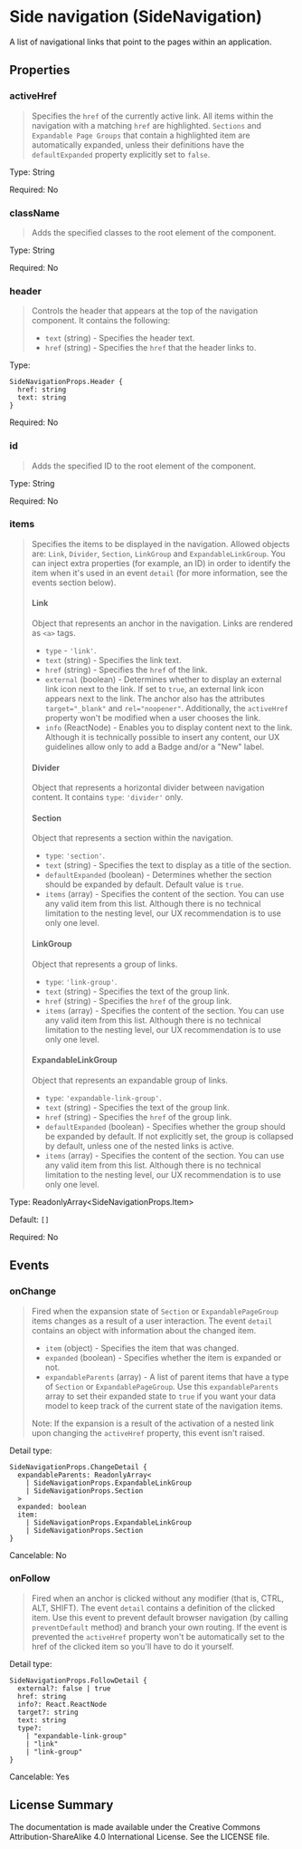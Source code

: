 # Side navigation (SideNavigation)

A list of navigational links that point to the pages within an application.



## Properties



### activeHref

> Specifies the `href` of the currently active link.
> All items within the navigation with a matching `href` are highlighted.
> `Sections` and `Expandable Page Groups` that contain a highlighted item
> are automatically expanded, unless their definitions have the `defaultExpanded`
> property explicitly set to `false`.
> 

Type: String

Required: No


### className

> Adds the specified classes to the root element of the component.

Type: String

Required: No


### header

> Controls the header that appears at the top of the navigation component.
> It contains the following:
> - `text` (string) - Specifies the header text.
> - `href` (string) - Specifies the `href` that the header links to.
> 

Type: 
```
SideNavigationProps.Header {
  href: string
  text: string
}
```


Required: No


### id

> Adds the specified ID to the root element of the component.

Type: String

Required: No


### items

> Specifies the items to be displayed in the navigation.
> Allowed objects are: `Link`, `Divider`, `Section`, `LinkGroup` and `ExpandableLinkGroup`.
> You can inject extra properties (for example, an ID)
> in order to identify the item when it's used in an event `detail`
> (for more information, see the events section below).
> 
> #### Link
> Object that represents an anchor in the navigation.
> Links are rendered as `<a>` tags.
> - `type` - `'link'`.
> - `text` (string) - Specifies the link text.
> - `href` (string) - Specifies the `href` of the link.
> - `external` (boolean) - Determines whether to display an external link icon next to the link.
>      If set to `true`, an external link icon appears next to the link.
>      The anchor also has the attributes `target="_blank"` and `rel="noopener"`.
>      Additionally, the `activeHref` property won't be modified when a user chooses the link.
> - `info` (ReactNode) - Enables you to display content next to the link. Although it is technically possible to insert any content,
>     our UX guidelines allow only to add a Badge and/or a "New" label.
> 
> #### Divider
> Object that represents a horizontal divider between navigation content.
> It contains `type`: `'divider'` only.
> 
> #### Section
> Object that represents a section within the navigation.
> - `type`: `'section'`.
> - `text` (string) - Specifies the text to display as a title of the section.
> - `defaultExpanded` (boolean) - Determines whether the section should be expanded by default. Default value is `true`.
> - `items` (array) - Specifies the content of the section. You can use any valid item from this list.
>     Although there is no technical limitation to the nesting level,
>     our UX recommendation is to use only one level.
> 
> #### LinkGroup
> Object that represents a group of links.
> - `type`: `'link-group'`.
> - `text` (string) - Specifies the text of the group link.
> - `href` (string) - Specifies the `href` of the group link.
> - `items` (array) - Specifies the content of the section. You can use any valid item from this list.
>     Although there is no technical limitation to the nesting level,
>     our UX recommendation is to use only one level.
> 
> #### ExpandableLinkGroup
> 
> Object that represents an expandable group of links.
> - `type`: `'expandable-link-group'`.
> - `text` (string) - Specifies the text of the group link.
> - `href` (string) - Specifies the `href` of the group link.
> - `defaultExpanded` (boolean) - Specifies whether the group should be expanded by default.
>    If not explicitly set, the group is collapsed by default, unless one of the nested links is active.
> - `items` (array) - Specifies the content of the section. You can use any valid item from this list.
>     Although there is no technical limitation to the nesting level,
>     our UX recommendation is to use only one level.
> 

Type: ReadonlyArray<SideNavigationProps.Item>

Default: `[]`

Required: No







## Events



### onChange

> Fired when the expansion state of `Section` or `ExpandablePageGroup` items changes
> as a result of a user interaction. The event `detail` contains an object with information about the changed item.
> - `item` (object) - Specifies the item that was changed.
> - `expanded` (boolean) - Specifies whether the item is expanded or not.
> - `expandableParents` (array) - A list of parent items that have a type of `Section`
>     or `ExpandablePageGroup`. Use this `expandableParents` array to set their expanded
>     state to `true` if you want your data model to keep track of the current state
>     of the navigation items.
> 
> Note: If the expansion is a result of the activation of a nested link
> upon changing the `activeHref` property, this event isn't raised.
> 

Detail type: 
```
SideNavigationProps.ChangeDetail {
  expandableParents: ReadonlyArray<
    | SideNavigationProps.ExpandableLinkGroup
    | SideNavigationProps.Section
  >
  expanded: boolean
  item:
    | SideNavigationProps.ExpandableLinkGroup
    | SideNavigationProps.Section
}
```

Cancelable: No



### onFollow

> Fired when an anchor is clicked without any modifier (that is, CTRL, ALT, SHIFT).
> The event `detail` contains a definition of the clicked item.
> Use this event to prevent default browser navigation (by calling `preventDefault` method)
> and branch your own routing.
> If the event is prevented the `activeHref` property won't be automatically set
> to the href of the clicked item so you'll have to do it yourself.
> 

Detail type: 
```
SideNavigationProps.FollowDetail {
  external?: false | true
  href: string
  info?: React.ReactNode
  target?: string
  text: string
  type?:
    | "expandable-link-group"
    | "link"
    | "link-group"
}
```

Cancelable: Yes






## License Summary

The documentation is made available under the Creative Commons Attribution-ShareAlike 4.0 International License. See the LICENSE file.
